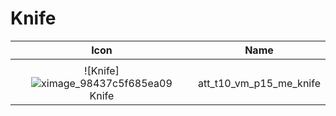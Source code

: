 # Knife

| Icon | Name |
| :--: | :--: | 
| | | | | 
| ![Knife] ![ximage_98437c5f685ea09](https://github.com/user-attachments/assets/c33fe4ed-6380-4006-8be2-478f28d37e96) <br> Knife | att_t10_vm_p15_me_knife  | 

